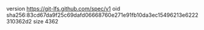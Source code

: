version https://git-lfs.github.com/spec/v1
oid sha256:83cd67da9f25c69dafd06668760e271e91fb10da3ec15496213e6222310362d2
size 4362
